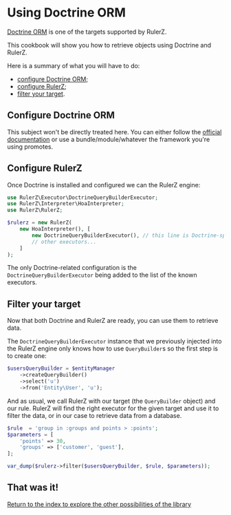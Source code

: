 Using Doctrine ORM
==================

[Doctrine ORM](http://www.doctrine-project.org/projects/orm.html) is one of the
targets supported by RulerZ.

This cookbook will show you how to retrieve objects using Doctrine and RulerZ.

Here is a summary of what you will have to do:

 * [configure Doctrine ORM](#configure-doctrine-orm);
 * [configure RulerZ](#configure-rulerz);
 * [filter your target](#filter-your-target).

## Configure Doctrine ORM

This subject won't be directly treated here. You can either follow the [official
documentation](http://docs.doctrine-project.org/projects/doctrine-orm/en/latest/reference/configuration.html)
or use a bundle/module/whatever the framework you're using promotes.

## Configure RulerZ

Once Doctrine is installed and configured we can the RulerZ engine:

```php
use RulerZ\Executor\DoctrineQueryBuilderExecutor;
use RulerZ\Interpreter\HoaInterpreter;
use RulerZ\RulerZ;

$rulerz = new RulerZ(
    new HoaInterpreter(), [
        new DoctrineQueryBuilderExecutor(), // this line is Doctrine-specific
        // other executors...
    ]
);
```

The only Doctrine-related configuration is the `DoctrineQueryBuilderExecutor`
being added to the list of the known executors.

## Filter your target

Now that both Doctrine and RulerZ are ready, you can use them to retrieve data.

The `DoctrineQueryBuilderExecutor` instance that we previously injected into the
RulerZ engine only knows how to use `QueryBuilder`s so the first step is to
create one:

```php
$usersQueryBuilder = $entityManager
    ->createQueryBuilder()
    ->select('u')
    ->from('Entity\User', 'u');
```

And as usual, we call RulerZ with our target (the `QueryBuilder` object) and our
rule.
RulerZ will find the right executor for the given target and use it to filter
the data, or in our case to retrieve data from a database.

```php
$rule  = 'group in :groups and points > :points';
$parameters = [
    'points' => 30,
    'groups' => ['customer', 'guest'],
];

var_dump($rulerz->filter($usersQueryBuilder, $rule, $parameters));
```

## That was it!

[Return to the index to explore the other possibilities of the library](../index.md)
